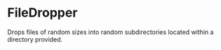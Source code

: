 # FileDropper
Drops files of random sizes into random subdirectories located within a directory provided.
